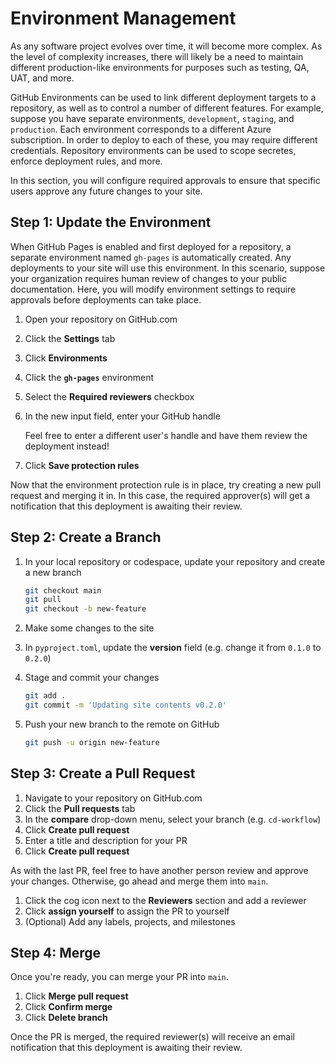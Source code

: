 # Environment Management

As any software project evolves over time, it will become more complex. As the
level of complexity increases, there will likely be a need to maintain different
production-like environments for purposes such as testing, QA, UAT, and more.

GitHub Environments can be used to link different deployment targets to a
repository, as well as to control a number of different features. For example,
suppose you have separate environments, `development`, `staging`, and
`production`. Each environment corresponds to a different Azure subscription. In
order to deploy to each of these, you may require different credentials.
Repository environments can be used to scope secretes, enforce deployment rules,
and more.

In this section, you will configure required approvals to ensure that specific
users approve any future changes to your site.

## Step 1: Update the Environment

When GitHub Pages is enabled and first deployed for a repository, a separate
environment named `gh-pages` is automatically created. Any deployments to your
site will use this environment. In this scenario, suppose your organization
requires human review of changes to your public documentation. Here, you will
modify environment settings to require approvals before deployments can take
place.

1. Open your repository on GitHub.com
1. Click the **Settings** tab
1. Click **Environments**
1. Click the **`gh-pages`** environment
1. Select the **Required reviewers** checkbox
1. In the new input field, enter your GitHub handle

   Feel free to enter a different user's handle and have them review the
   deployment instead!

1. Click **Save protection rules**

Now that the environment protection rule is in place, try creating a new pull
request and merging it in. In this case, the required approver(s) will get a
notification that this deployment is awaiting their review.

## Step 2: Create a Branch

1. In your local repository or codespace, update your repository and create a
   new branch

   ```bash
   git checkout main
   git pull
   git checkout -b new-feature
   ```

1. Make some changes to the site
1. In `pyproject.toml`, update the **version** field (e.g. change it from
   `0.1.0` to `0.2.0`)
1. Stage and commit your changes

   ```bash
   git add .
   git commit -m 'Updating site contents v0.2.0'
   ```

1. Push your new branch to the remote on GitHub

   ```bash
   git push -u origin new-feature
   ```

## Step 3: Create a Pull Request

1. Navigate to your repository on GitHub.com
1. Click the **Pull requests** tab
1. In the **compare** drop-down menu, select your branch (e.g. `cd-workflow`)
1. Click **Create pull request**
1. Enter a title and description for your PR
1. Click **Create pull request**

As with the last PR, feel free to have another person review and approve your
changes. Otherwise, go ahead and merge them into `main`.

1. Click the cog icon next to the **Reviewers** section and add a reviewer
1. Click **assign yourself** to assign the PR to yourself
1. (Optional) Add any labels, projects, and milestones

## Step 4: Merge

Once you're ready, you can merge your PR into `main`.

1. Click **Merge pull request**
1. Click **Confirm merge**
1. Click **Delete branch**

Once the PR is merged, the required reviewer(s) will receive an email
notification that this deployment is awaiting their review.
